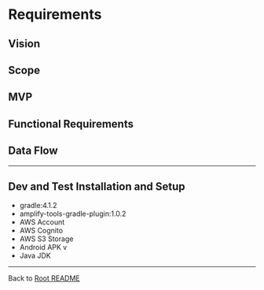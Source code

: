 # Requirements

## Vision

<!-- what is the vision of the product? -->

<!-- what pain point does this project solve? -->

<!-- why should anyone care about this product? -->

## Scope

<!-- what will the product DO (high level only) -->

<!-- what will the product NOT DO (high level and be specific things that will NOT be done in development, limit to 1 or 2 things -->

## MVP

<!-- describe the MVP functionality -->

<!-- what are some stretch goals -->

## Functional Requirements

<!-- list the tasks that users can do, basically write short summaries of implemented user stories -->

## Data Flow

<!-- describe the flow of data in the application for example: from when the user opens the app, logs in -->

-- -

## Dev and Test Installation and Setup

<!-- input required software, packages, dependencies, dev and test keys files etc and commands necessary to build this App and run it on an Android Emulator or Physical Device -->

- gradle:4.1.2
- amplify-tools-gradle-plugin:1.0.2
- AWS Account
- AWS Cognito
- AWS S3 Storage
- Android APK v
- Java JDK

-- -

Back to [Root README](./README.md)
